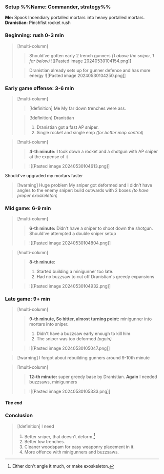 ### Setup %%Name: Commander, strategy%%
**Me:** Spook Incendiary portalled mortars into heavy portalled mortars.
**Dranistian:** Pinchfist rocket rush
### Beginning: rush 0-3 min
>[!multi-column]
>>Should've gotten early 2 trench gunners *(1 above the sniper, 1 far below)*
>>![[Pasted image 20240530104154.png]]
>
>>Dranistian already sets up for gunner defence and has more energy
>>![[Pasted image 20240530104250.png]]

### Early game offense: 3-6 min
>[!multi-column]
>>[!definition] Me
>>My far down trenches were ass.
>
>>[!definition] Dranistian
>>1. Dranistian got a fast AP sniper.
>>2. Single rocket and single emp *(for better map control)*

>[!multi-column]
>>**4-th minute:** I took down a rocket and a shotgun with AP sniper at the expense of it
>
>>![[Pasted image 20240530104613.png]]

Should've upgraded my mortars faster
>[!warning] Huge problem
>My sniper got deformed and I didn't have angles to the enemy sniper: build outwards with 2 boxes *(to have proper exoskeleton)*
### Mid game: 6-9 min 
>[!multi-column]
>>**6-th minute:** Didn't have a sniper to shoot down the shotgun. Should've attempted a double sniper setup
>
>>![[Pasted image 20240530104804.png]]

>[!multi-column]
>>**8-th minute:** 
>>1. Started building a minigunner too late.
>>2. Had no buzzsaw to cut off Dranistian's greedy expansions
>
>>![[Pasted image 20240530104932.png]]
### Late game: 9+ min
>[!multi-column]
>>**9-th minute, So bitter, almost turning point:** minigunner into mortars into sniper.
>>1. Didn't have a buzzsaw early enough to kill him
>>2. The sniper was too deformed *(again)*
>
>>![[Pasted image 20240530105047.png]]

>[!warning] I forgot about rebuilding gunners around 9-10th minute

>[!multi-column]
>>**12-th minute:** super greedy base by Dranistian. **Again** I needed buzzsaws, minigunners
>>
>
>>![[Pasted image 20240530105333.png]]
##### The end
### Conclusion
>[!definition] I need
>1. Better sniper, that doesn't deform.[^1]
>2. Better low trenches.
>3. Cleaner woodspam for easy weaponry placement in it.
>4. More offence with minigunners and buzzsaws.

[^1]: Either don't angle it much, or make exoskeleton.